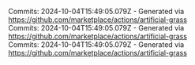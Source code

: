 Commits: 2024-10-04T15:49:05.079Z - Generated via https://github.com/marketplace/actions/artificial-grass
<br>
Commits: 2024-10-04T15:49:05.079Z - Generated via https://github.com/marketplace/actions/artificial-grass
<br>
Commits: 2024-10-04T15:49:05.079Z - Generated via https://github.com/marketplace/actions/artificial-grass
<br>
